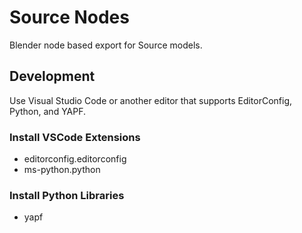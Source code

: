 # Source Nodes

Blender node based export for Source models.

## Development

Use Visual Studio Code or another editor that supports EditorConfig, Python, and YAPF.

### Install VSCode Extensions

-   editorconfig.editorconfig
-   ms-python.python

### Install Python Libraries

-   yapf
